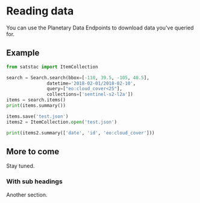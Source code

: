 # Reading data

You can use the Planetary Data Endpoints to download data you've queried for. 

## Example

```python
from satstac import ItemCollection

search = Search.search(bbox=[-110, 39.5, -105, 40.5],
               datetime='2018-02-01/2018-02-10',
               query=["eo:cloud_cover<25"],
               collections=['sentinel-s2-l2a'])
items = search.items()
print(items.summary())

items.save('test.json')
items2 = ItemCollection.open('test.json')

print(items2.summary(['date', 'id', 'eo:cloud_cover']))
```

## More to come

Stay tuned.

### With sub headings

Another section.
